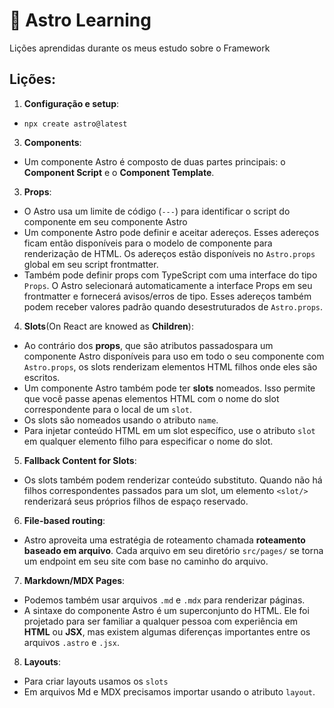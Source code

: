 # 🚀 Astro Learning
Lições aprendidas durante os meus estudo sobre o Framework

## Lições:
1. **Configuração e setup**:
- `npx create astro@latest`
3. **Components**:
- Um componente Astro é composto de duas partes principais: o **Component Script** e o **Component Template**.
3. **Props**:
- O Astro usa um limite de código (`---`) para identificar o script do componente em seu componente Astro
- Um componente Astro pode definir e aceitar adereços. Esses adereços ficam então disponíveis para o modelo de componente para renderização de HTML. Os adereços estão disponíveis no `Astro.props` global em seu script frontmatter.
- Também pode definir props com TypeScript com uma interface do tipo `Props`. O Astro selecionará automaticamente a interface Props em seu frontmatter e fornecerá avisos/erros de tipo. Esses adereços também podem receber valores padrão quando desestruturados de `Astro.props`.
4. **Slots**(On React are knowed as **Children**):
- Ao contrário dos **props**, que são atributos passados ​​para um componente Astro disponíveis para uso em todo o seu componente com `Astro.props`, os slots renderizam elementos HTML filhos onde eles são escritos.
- Um componente Astro também pode ter **slots** nomeados. Isso permite que você passe apenas elementos HTML com o nome do slot correspondente para o local de um `slot`.
- Os slots são nomeados usando o atributo `name`.
- Para injetar conteúdo HTML em um slot específico, use o atributo `slot` em qualquer elemento filho para especificar o nome do slot.
5. **Fallback Content for Slots**:
- Os slots também podem renderizar conteúdo substituto. Quando não há filhos correspondentes passados ​​para um slot, um elemento `<slot/>` renderizará seus próprios filhos de espaço reservado.
6. **File-based routing**:
- Astro aproveita uma estratégia de roteamento chamada **roteamento baseado em arquivo**. Cada arquivo em seu diretório `src/pages/` se torna um endpoint em seu site com base no caminho do arquivo.
7. **Markdown/MDX Pages**:
- Podemos também usar arquivos `.md` e `.mdx` para renderizar páginas.
- A sintaxe do componente Astro é um superconjunto do HTML. Ele foi projetado para ser familiar a qualquer pessoa com experiência em **HTML** ou **JSX**, mas existem algumas diferenças importantes entre os arquivos `.astro` e `.jsx`.
8. **Layouts**:
- Para criar layouts usamos os `slots`
- Em arquivos Md e MDX precisamos importar usando o atributo `layout`.
